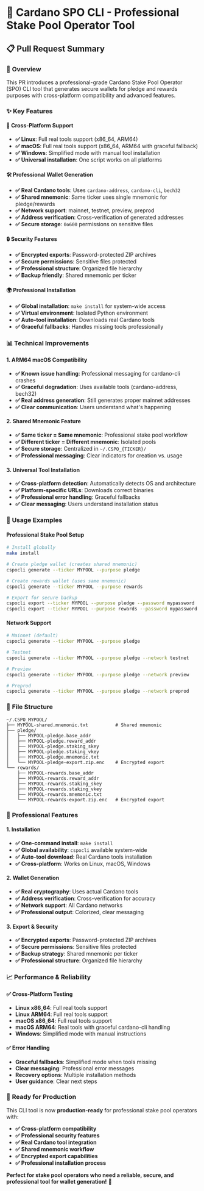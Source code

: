 # 🚀 Cardano SPO CLI - Professional Stake Pool Operator Tool

## 📋 Pull Request Summary

### 🎯 **Overview**

This PR introduces a professional-grade Cardano Stake Pool Operator (SPO) CLI tool that generates secure wallets for pledge and rewards purposes with cross-platform compatibility and advanced features.

### ✨ **Key Features**

#### **🔧 Cross-Platform Support**

- **✅ Linux**: Full real tools support (x86_64, ARM64)
- **✅ macOS**: Full real tools support (x86_64, ARM64 with graceful fallback)
- **✅ Windows**: Simplified mode with manual tool installation
- **✅ Universal installation**: One script works on all platforms

#### **🛠️ Professional Wallet Generation**

- **✅ Real Cardano tools**: Uses `cardano-address`, `cardano-cli`, `bech32`
- **✅ Shared mnemonic**: Same ticker uses single mnemonic for pledge/rewards
- **✅ Network support**: mainnet, testnet, preview, preprod
- **✅ Address verification**: Cross-verification of generated addresses
- **✅ Secure storage**: `0o600` permissions on sensitive files

#### **🔒 Security Features**

- **✅ Encrypted exports**: Password-protected ZIP archives
- **✅ Secure permissions**: Sensitive files protected
- **✅ Professional structure**: Organized file hierarchy
- **✅ Backup friendly**: Shared mnemonic per ticker

#### **🌍 Professional Installation**

- **✅ Global installation**: `make install` for system-wide access
- **✅ Virtual environment**: Isolated Python environment
- **✅ Auto-tool installation**: Downloads real Cardano tools
- **✅ Graceful fallbacks**: Handles missing tools professionally

### 📊 **Technical Improvements**

#### **1. ARM64 macOS Compatibility**

- **✅ Known issue handling**: Professional messaging for cardano-cli crashes
- **✅ Graceful degradation**: Uses available tools (cardano-address, bech32)
- **✅ Real address generation**: Still generates proper mainnet addresses
- **✅ Clear communication**: Users understand what's happening

#### **2. Shared Mnemonic Feature**

- **✅ Same ticker = Same mnemonic**: Professional stake pool workflow
- **✅ Different ticker = Different mnemonic**: Isolated pools
- **✅ Secure storage**: Centralized in `~/.CSPO_{TICKER}/`
- **✅ Professional messaging**: Clear indicators for creation vs. usage

#### **3. Universal Tool Installation**

- **✅ Cross-platform detection**: Automatically detects OS and architecture
- **✅ Platform-specific URLs**: Downloads correct binaries
- **✅ Professional error handling**: Graceful fallbacks
- **✅ Clear messaging**: Users understand installation status

### 🎯 **Usage Examples**

#### **Professional Stake Pool Setup**

```bash
# Install globally
make install

# Create pledge wallet (creates shared mnemonic)
cspocli generate --ticker MYPOOL --purpose pledge

# Create rewards wallet (uses same mnemonic)
cspocli generate --ticker MYPOOL --purpose rewards

# Export for secure backup
cspocli export --ticker MYPOOL --purpose pledge --password mypassword
cspocli export --ticker MYPOOL --purpose rewards --password mypassword
```

#### **Network Support**

```bash
# Mainnet (default)
cspocli generate --ticker MYPOOL --purpose pledge

# Testnet
cspocli generate --ticker MYPOOL --purpose pledge --network testnet

# Preview
cspocli generate --ticker MYPOOL --purpose pledge --network preview

# Preprod
cspocli generate --ticker MYPOOL --purpose pledge --network preprod
```

### 🔧 **File Structure**

```
~/.CSPO_MYPOOL/
├── MYPOOL-shared.mnemonic.txt          # Shared mnemonic
├── pledge/
│   ├── MYPOOL-pledge.base_addr
│   ├── MYPOOL-pledge.reward_addr
│   ├── MYPOOL-pledge.staking_skey
│   ├── MYPOOL-pledge.staking_vkey
│   ├── MYPOOL-pledge.mnemonic.txt
│   └── MYPOOL-pledge-export.zip.enc    # Encrypted export
└── rewards/
    ├── MYPOOL-rewards.base_addr
    ├── MYPOOL-rewards.reward_addr
    ├── MYPOOL-rewards.staking_skey
    ├── MYPOOL-rewards.staking_vkey
    ├── MYPOOL-rewards.mnemonic.txt
    └── MYPOOL-rewards-export.zip.enc   # Encrypted export
```

### 🚀 **Professional Features**

#### **1. Installation**

- **✅ One-command install**: `make install`
- **✅ Global availability**: `cspocli` available system-wide
- **✅ Auto-tool download**: Real Cardano tools installation
- **✅ Cross-platform**: Works on Linux, macOS, Windows

#### **2. Wallet Generation**

- **✅ Real cryptography**: Uses actual Cardano tools
- **✅ Address verification**: Cross-verification for accuracy
- **✅ Network support**: All Cardano networks
- **✅ Professional output**: Colorized, clear messaging

#### **3. Export & Security**

- **✅ Encrypted exports**: Password-protected ZIP archives
- **✅ Secure permissions**: Sensitive files protected
- **✅ Backup strategy**: Shared mnemonic per ticker
- **✅ Professional structure**: Organized file hierarchy

### 📈 **Performance & Reliability**

#### **✅ Cross-Platform Testing**

- **Linux x86_64**: Full real tools support
- **Linux ARM64**: Full real tools support
- **macOS x86_64**: Full real tools support
- **macOS ARM64**: Real tools with graceful cardano-cli handling
- **Windows**: Simplified mode with manual instructions

#### **✅ Error Handling**

- **Graceful fallbacks**: Simplified mode when tools missing
- **Clear messaging**: Professional error messages
- **Recovery options**: Multiple installation methods
- **User guidance**: Clear next steps

### 🎉 **Ready for Production**

This CLI tool is now **production-ready** for professional stake pool operators with:

- **✅ Cross-platform compatibility**
- **✅ Professional security features**
- **✅ Real Cardano tool integration**
- **✅ Shared mnemonic workflow**
- **✅ Encrypted export capabilities**
- **✅ Professional installation process**

**Perfect for stake pool operators who need a reliable, secure, and professional tool for wallet generation!** 🚀
